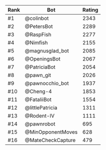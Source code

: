 Rank|Bot|Rating
---|---|---
#1|@colinbot|2343
#2|@PetersBot|2289
#3|@RaspFish|2277
#4|@Nimfish|2155
#5|@magnusglad_bot|2085
#6|@OpeningsBot|2067
#7|@PatriciaBot|2054
#8|@pawn_git|2026
#9|@pawnocchio_bot|1937
#10|@Cheng-4|1853
#11|@FataliiBot|1554
#12|@littlePatricia|1311
#13|@Rodent-IV|1111
#14|@pawnrobot|695
#15|@MinOpponentMoves|628
#16|@MateCheckCapture|479
